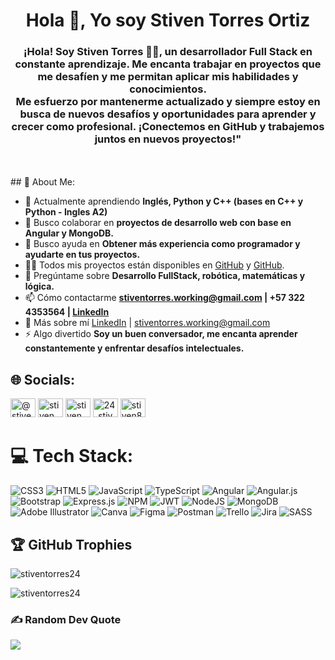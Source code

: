 <h1 align="center">Hola 👋, Yo soy Stiven Torres Ortiz</h1>
<h3 align="center">¡Hola! Soy Stiven Torres 👨‍💻, un desarrollador Full Stack en constante aprendizaje. Me encanta trabajar en proyectos que me desafíen y me permitan aplicar mis habilidades y conocimientos.<br>Me esfuerzo por mantenerme actualizado y siempre estoy en busca de nuevos desafíos y oportunidades para aprender y crecer como profesional. ¡Conectemos en GitHub y trabajemos juntos en nuevos proyectos!"</h3>
<br><br>
## 💫 About Me:

- 🌱 Actualmente aprendiendo **Inglés, Python y C++ (bases en C++ y Python - Ingles A2)**
- 👯 Busco colaborar en **proyectos de desarrollo web con base en Angular y MongoDB.**
- 🤝 Busco ayuda en **Obtener más experiencia como programador y ayudarte en tus proyectos.**
- 👨‍💻 Todos mis proyectos están disponibles en [GitHub](https://github.com/StivenTorres17) y [GitHub](https://github.com/StivenTorres24).
- 💬 Pregúntame sobre **Desarrollo FullStack, robótica, matemáticas y lógica.**
- 📫 Cómo contactarme **stiventorres.working@gmail.com | +57 322 4353564 | [LinkedIn](https://linkedin.com/in/stiven-torres-dev)**
- 📄 Más sobre mí [LinkedIn](https://linkedin.com/in/stiven-torres-dev) | stiventorres.working@gmail.com
- ⚡ Algo divertido **Soy un buen conversador, me encanta aprender constantemente y enfrentar desafíos intelectuales.**

## 🌐 Socials:

[<img src="https://raw.githubusercontent.com/rahuldkjain/github-profile-readme-generator/master/src/images/icons/Social/codepen.svg" alt="@stiven-torres-ortiz" height="30" width="40">](https://codepen.io/stiven-torres-ortiz)
[<img src="https://raw.githubusercontent.com/rahuldkjain/github-profile-readme-generator/master/src/images/icons/Social/linked-in-alt.svg" alt="stiven torres ortiz" height="30" width="40">](https://linkedin.com/in/stiven-torres-dev)
[<img src="https://raw.githubusercontent.com/rahuldkjain/github-profile-readme-generator/master/src/images/icons/Social/facebook.svg" alt="stiven torres" height="30" width="40">](https://www.facebook.com/stiven.torresortiz.75?mibextid=ZbWKwL)
[<img src="https://raw.githubusercontent.com/rahuldkjain/github-profile-readme-generator/master/src/images/icons/Social/instagram.svg" alt="24_stiven" height="30" width="40">](https://instagram.com/24_stiven)
[<img src="https://raw.githubusercontent.com/rahuldkjain/github-profile-readme-generator/master/src/images/icons/Social/discord.svg" alt="stiven8026" height="30" width="40">](https://discord.gg/stiven8026)


# 💻 Tech Stack:
![CSS3](https://img.shields.io/badge/css3-%231572B6.svg?style=for-the-badge&logo=css3&logoColor=white) ![HTML5](https://img.shields.io/badge/html5-%23E34F26.svg?style=for-the-badge&logo=html5&logoColor=white) ![JavaScript](https://img.shields.io/badge/javascript-%23323330.svg?style=for-the-badge&logo=javascript&logoColor=%23F7DF1E) ![TypeScript](https://img.shields.io/badge/typescript-%23007ACC.svg?style=for-the-badge&logo=typescript&logoColor=white) ![Angular](https://img.shields.io/badge/angular-%23DD0031.svg?style=for-the-badge&logo=angular&logoColor=white) ![Angular.js](https://img.shields.io/badge/angular.js-%23E23237.svg?style=for-the-badge&logo=angularjs&logoColor=white) ![Bootstrap](https://img.shields.io/badge/bootstrap-%23563D7C.svg?style=for-the-badge&logo=bootstrap&logoColor=white) ![Express.js](https://img.shields.io/badge/express.js-%23404d59.svg?style=for-the-badge&logo=express&logoColor=%2361DAFB) ![NPM](https://img.shields.io/badge/NPM-%23000000.svg?style=for-the-badge&logo=npm&logoColor=white) ![JWT](https://img.shields.io/badge/JWT-black?style=for-the-badge&logo=JSON%20web%20tokens) ![NodeJS](https://img.shields.io/badge/node.js-6DA55F?style=for-the-badge&logo=node.js&logoColor=white) ![MongoDB](https://img.shields.io/badge/MongoDB-%234ea94b.svg?style=for-the-badge&logo=mongodb&logoColor=white) ![Adobe Illustrator](https://img.shields.io/badge/adobeillustrator-%23FF9A00.svg?style=for-the-badge&logo=adobeillustrator&logoColor=white) ![Canva](https://img.shields.io/badge/Canva-%2300C4CC.svg?style=for-the-badge&logo=Canva&logoColor=white) 	![Figma](https://img.shields.io/badge/figma-%23F24E1E.svg?style=for-the-badge&logo=figma&logoColor=white) ![Postman](https://img.shields.io/badge/Postman-FF6C37?style=for-the-badge&logo=postman&logoColor=white) ![Trello](https://img.shields.io/badge/Trello-%23026AA7.svg?style=for-the-badge&logo=Trello&logoColor=white) ![Jira](https://img.shields.io/badge/jira-%230A0FFF.svg?style=for-the-badge&logo=jira&logoColor=white) ![SASS](https://img.shields.io/badge/SASS-hotpink.svg?style=for-the-badge&logo=SASS&logoColor=white)

## 🏆 GitHub Trophies
<p><img align="izquierda" src="https://github-readme-stats.vercel.app/api/top-langs?username=stiventorres24&show_icons=true&locale=en&layout=compact" alt="stiventorres24" /></p>

<p> <img align="centro" src="https://github-readme-stats.vercel.app/api?username=stiventorres24&show_icons=true&locale=en" alt="stiventorres24" /></p>

### ✍️ Random Dev Quote
![](https://quotes-github-readme.vercel.app/api?type=horizontal&theme=dark)
